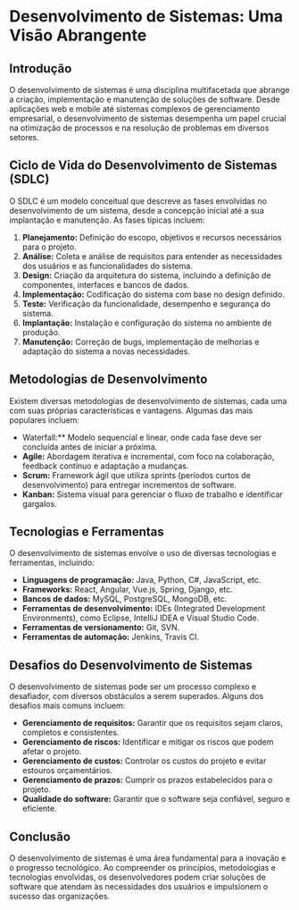 # Desenvolvimento de Sistemas: Uma Visão Abrangente

## Introdução

O desenvolvimento de sistemas é uma disciplina multifacetada que abrange a criação, implementação e manutenção de soluções de software. Desde aplicações web e mobile até sistemas complexos de gerenciamento empresarial, o desenvolvimento de sistemas desempenha um papel crucial na otimização de processos e na resolução de problemas em diversos setores.

## Ciclo de Vida do Desenvolvimento de Sistemas (SDLC)

O SDLC é um modelo conceitual que descreve as fases envolvidas no desenvolvimento de um sistema, desde a concepção inicial até a sua implantação e manutenção. As fases típicas incluem:

1.  **Planejamento:** Definição do escopo, objetivos e recursos necessários para o projeto.
2.  **Análise:** Coleta e análise de requisitos para entender as necessidades dos usuários e as funcionalidades do sistema.
3.  **Design:** Criação da arquitetura do sistema, incluindo a definição de componentes, interfaces e bancos de dados.
4.  **Implementação:** Codificação do sistema com base no design definido.
5.  **Teste:** Verificação da funcionalidade, desempenho e segurança do sistema.
6.  **Implantação:** Instalação e configuração do sistema no ambiente de produção.
7.  **Manutenção:** Correção de bugs, implementação de melhorias e adaptação do sistema a novas necessidades.

## Metodologias de Desenvolvimento

Existem diversas metodologias de desenvolvimento de sistemas, cada uma com suas próprias características e vantagens. Algumas das mais populares incluem:

*   Waterfall:** Modelo sequencial e linear, onde cada fase deve ser concluída antes de iniciar a próxima.
*   **Agile:** Abordagem iterativa e incremental, com foco na colaboração, feedback contínuo e adaptação a mudanças.
*   **Scrum:** Framework ágil que utiliza sprints (períodos curtos de desenvolvimento) para entregar incrementos de software.
*   **Kanban:** Sistema visual para gerenciar o fluxo de trabalho e identificar gargalos.

## Tecnologias e Ferramentas

O desenvolvimento de sistemas envolve o uso de diversas tecnologias e ferramentas, incluindo:

*   **Linguagens de programação:** Java, Python, C#, JavaScript, etc.
*   **Frameworks:** React, Angular, Vue.js, Spring, Django, etc.
*   **Bancos de dados:** MySQL, PostgreSQL, MongoDB, etc.
*   **Ferramentas de desenvolvimento:** IDEs (Integrated Development Environments), como Eclipse, IntelliJ IDEA e Visual Studio Code.
*   **Ferramentas de versionamento:** Git, SVN.
*   **Ferramentas de automação:** Jenkins, Travis CI.

## Desafios do Desenvolvimento de Sistemas

O desenvolvimento de sistemas pode ser um processo complexo e desafiador, com diversos obstáculos a serem superados. Alguns dos desafios mais comuns incluem:

*   **Gerenciamento de requisitos:** Garantir que os requisitos sejam claros, completos e consistentes.
*   **Gerenciamento de riscos:** Identificar e mitigar os riscos que podem afetar o projeto.
*   **Gerenciamento de custos:** Controlar os custos do projeto e evitar estouros orçamentários.
*   **Gerenciamento de prazos:** Cumprir os prazos estabelecidos para o projeto.
*   **Qualidade do software:** Garantir que o software seja confiável, seguro e eficiente.

## Conclusão

O desenvolvimento de sistemas é uma área fundamental para a inovação e o progresso tecnológico. Ao compreender os princípios, metodologias e tecnologias envolvidas, os desenvolvedores podem criar soluções de software que atendam às necessidades dos usuários e impulsionem o sucesso das organizações.
